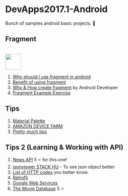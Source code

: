# DevApps2017.1-Android
Bunch of samples android basic projects. :iphone:

## Fragment
<br> <img height="50" src="https://user-images.githubusercontent.com/5640478/28806348-d49e7af4-7645-11e7-8fa7-aaed12a191af.png"> </br>

1. [Why should I use fragment in android](https://stackoverflow.com/questions/13756999/why-should-i-use-fragment-in-android)
2. [Benefit of using fragment](https://stackoverflow.com/questions/8617696/what-is-the-benefit-of-using-fragments-in-android-rather-than-views)
3. [Why & How create fragment](https://developer.android.com/training/basics/fragments/index.html) by Android Developer
4. [Fragment Example Exercise](https://www.raywenderlich.com/149112/android-fragments-tutorial-introduction)


## Tips
1. [Material Palette](https://www.materialpalette.com/)
2. [AMAZON DEVICE FARM](https://aws.amazon.com/device-farm/)
3. [Pretty much tips](https://riggaroo.co.za/resources-getting-started-android-development/) 

## Tips 2 (Learning & Working with API)
1. [News API](https://newsapi.org) 5 :star: for this one!
2. [jsonviewer STACK HU](http://jsonviewer.stack.hu/) - To see json object better
3. [List of HTTP codes](https://en.wikipedia.org/wiki/List_of_HTTP_status_codes) you better know.
4. [Retrofit](http://square.github.io/retrofit/)
5. [Google Web Services](https://developers.google.com/places/web-service/)
6. [The Movie Database](https://developers.themoviedb.org/3/getting-started) 5 :star:


